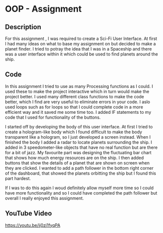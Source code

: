 # OOP - Assignment
## Description
For this assignment , I was required to create a Sci-Fi User Interface. At first I had many ideas on what to base my assignment on but decided to make a planet finder. I tried to potray the idea that I was in a Spaceship and there was a user interface within it which could be used to find planets around the ship.

## Code
In this assignment I tried to use as many Processing functions as I could. I used these to make the project interactive which in turn would make the project better. I used many different class functions to make the code better, which I find are very useful to eliminate errors in your code. I aslo used loops such as for loops so that I could complete code in a more efficient way and it saved me some time too. I added IF statements to my code that I used for functionality of the buttons.

I started off by developing the body of this user interface. At first I tried to create a hologram-like body which I found difficult to make the body transparent like a hologram, so I just developed a screen instead. When I finished the body I added a radar to locate planets surrounding the ship. I added in 3 speedometer-like objects that have no real function but are there for a bit of jazz. My favourite part was designing the fluctuating bar chart that shows how much energy resources are on the ship. I then added buttons that show the details of a planet that are shown on screen when they are clicked. I wanted to add a path follower in the bottom right corner of the dashboard, that showed the planets orbitting the ship but I found this part hardest.

If I was to do this again I woud definitely allow myself more time so I could have more functionality and so I could have completed the path follower but overall I really enjoyed this assignment.

## YouTube Video 
https://youtu.be/ij0zj1fyqPA
